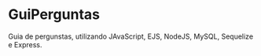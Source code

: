 # GuiPerguntas
Guia de pergunstas, utilizando JAvaScript, EJS, NodeJS, MySQL, Sequelize e Express. 
